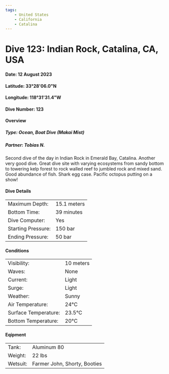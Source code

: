 ```yaml
---
tags:
    - United States
    - California
    - Catalina
---
```

# Dive 123: Indian Rock, Catalina, CA, USA
#### Date: 12 August 2023
#### Latitude: 33°28'06.0"N 
#### Longitude: 118°31'31.4"W 
#### Dive Number: 123
#### Overview
##### Type: Ocean, Boat Dive (Makai Mist)
##### Partner: Tobias N.

Second dive of the day in Indian Rock in Emerald Bay, Catalina. Another very good dive. Great dive site with varying ecosystems from sandy bottom to towering kelp forest to rock walled reef to jumbled rock and mixed sand. Good abundance of fish. Shark egg case. Pacific octopus putting on a show!

#### Dive Details 

| | |
|-----|-----|
| Maximum Depth:     | 15.1 meters |
| Bottom Time:       | 39 minutes | 
| Dive Computer:     | Yes | <!--Yes, No-->
| Starting Pressure: | 150 bar | 
| Ending Pressure:   | 50 bar | 

#### Conditions

| | |
|-----|-----|
| Visibility:          | 10 meters |
| Waves:               | None | <!--None, Small, Medium, Large-->
| Current:             | Light | <!--None, Light, Medium, Strong-->
| Surge:               | Light |     <!--Light, Medium, Strong-->
| Weather:             | Sunny |  <!--Sunny, Clear, Partly Cloudy, Cloudy, Rainy, Windy, Foggy-->
| Air Temperature:     | 24°C | 
| Surface Temperature: | 23.5°C | 
| Bottom Temperature:  | 20°C | 

#### Eqipment 

| | |
|-----|-----|
| Tank:    | Aluminum 80 |
| Weight:  | 22 lbs | 
| Wetsuit: | Farmer John, Shorty, Booties | 
